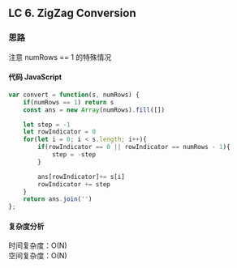 ## LC 6. ZigZag Conversion

### 思路

注意 numRows == 1 的特殊情况

#### 代码 JavaScript

```JavaScript
var convert = function(s, numRows) {
    if(numRows == 1) return s
    const ans = new Array(numRows).fill([])

    let step = -1
    let rowIndicator = 0
    for(let i = 0; i < s.length; i++){
        if(rowIndicator == 0 || rowIndicator == numRows - 1){
            step = -step
        }

        ans[rowIndicator]+= s[i]
        rowIndicator += step
    }
    return ans.join('')
};

```

#### 复杂度分析

时间复杂度：O(N) </br>
空间复杂度：O(N)
